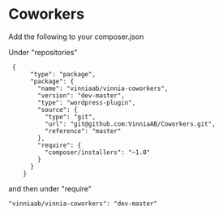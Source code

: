 # Coworkers

Add the following to your composer.json

Under "repositories"
```
 {
      "type": "package",
      "package": {
        "name": "vinniaab/vinnia-coworkers",
        "version": "dev-master",
        "type": "wordpress-plugin",
        "source": {
          "type": "git",
          "url": "git@github.com:VinniaAB/Coworkers.git",
          "reference": "master"
        },
        "require": {
          "composer/installers": "~1.0"
        }
      }
    }
```

and then under "require"
```
"vinniaab/vinnia-coworkers": "dev-master"
```
